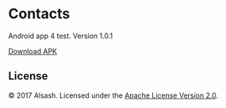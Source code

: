 # Contacts
Android app 4 test. Version 1.0.1

[Download APK](/../../blob/master/app-debug.apk)

## License
© 2017 Alsash. Licensed under the [Apache License Version 2.0](/../../blob/master/LICENSE).